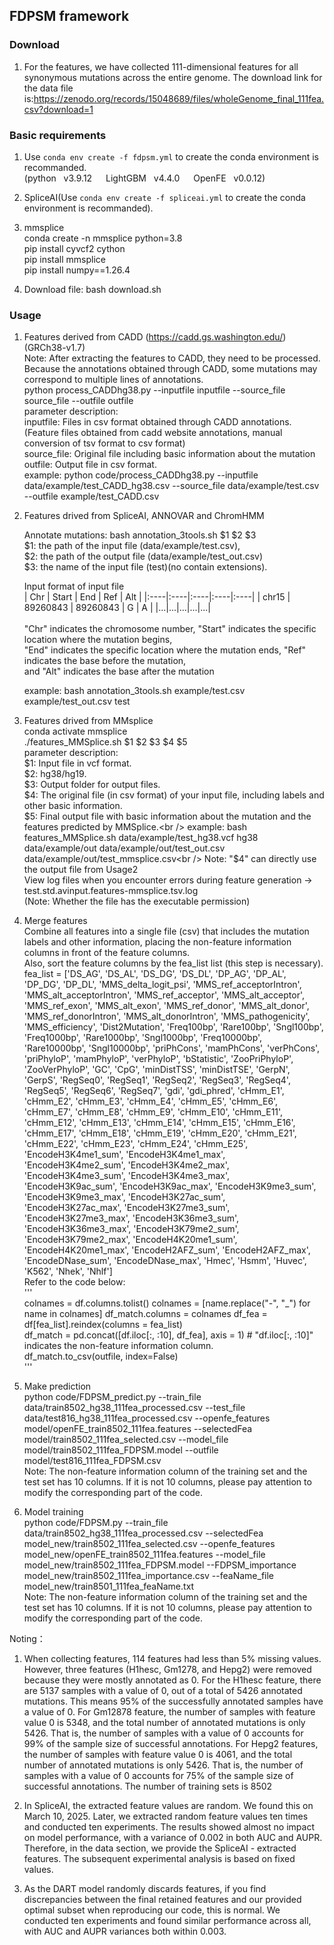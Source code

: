 ## FDPSM framework

### Download
1. For the features, we have collected 111-dimensional features for all synonymous mutations across the entire genome. The download link for the data file is:https://zenodo.org/records/15048689/files/wholeGenome_final_111fea.csv?download=1

### Basic requirements
1. Use `conda env create -f fdpsm.yml` to create the conda environment is recommanded.  <br />
   (python &nbsp; v3.9.12 &emsp; LightGBM &nbsp; v4.4.0  &emsp;   OpenFE &nbsp; v0.0.12)<br />

2. SpliceAI(Use `conda env create -f spliceai.yml` to create the conda environment is recommanded).<br />

3. mmsplice<br />
   conda create -n mmsplice python=3.8<br />
   pip install cyvcf2 cython<br />
   pip install mmsplice<br />
   pip install numpy==1.26.4 <br />

4. Download file: bash download.sh<br />

### Usage

1. Features derived from CADD (https://cadd.gs.washington.edu/) (GRCh38-v1.7)<br />
   Note: After extracting the features to CADD, they need to be processed. Because the annotations obtained through CADD, some mutations may correspond to multiple lines of annotations.<br />
   python process_CADDhg38.py --inputfile inputfile --source_file source_file --outfile outfile<br />
   parameter description:<br />
      inputfile: Files in csv format obtained through CADD annotations. <br />(Feature files obtained from cadd website annotations, manual conversion of tsv format to csv format)<br />
      source_file: Original file including basic information about the mutation<br />
      outfile: Output file in csv format.<br />
   example:  python code/process_CADDhg38.py --inputfile data/example/test_CADD_hg38.csv --source_file data/example/test.csv --outfile example/test_CADD.csv<br />
   
2. Features drived from SpliceAI, ANNOVAR and ChromHMM<br />
   
   Annotate mutations: bash annotation_3tools.sh  $1 $2 $3<br />
   $1: the path of the input file (data/example/test.csv), <br />
   $2: the path of the output file (data/example/test_out.csv) <br />
   $3: the name of the input file (test)(no contain extensions).<br />
   
   Input format of input file<br />
   |  Chr  | Start |  End  |  Ref  | Alt | 
   |:----|:----|:----|:----|:----|
   | chr15 | 89260843 | 89260843 | G | A |
   |...|...|...|...|...|          
   <br />
   "Chr" indicates the chromosome number, "Start" indicates the specific location where the mutation begins, <br />
   "End" indicates the specific location where the mutation ends, "Ref" indicates the base before the mutation, <br />
   and "Alt" indicates the base after the mutation<br />
   
   example: bash annotation_3tools.sh example/test.csv example/test_out.csv test<br />
   
3. Features drived from MMsplice<br />
   conda activate mmsplice<br />
   ./features_MMSplice.sh  $1  $2  $3  $4  $5<br />
   parameter description:<br />
      $1: Input file in vcf format.<br />
      $2: hg38/hg19.<br />
      $3: Output folder for output files.<br />
      $4: The original file (in csv format) of your input file, including labels and other basic information.<br />
      $5: Final output file with basic information about the mutation and the features predicted by MMSplice.<br />
   example: bash features_MMSplice.sh data/example/test_hg38.vcf hg38 data/example/out data/example/out/test_out.csv data/example/out/test_mmsplice.csv<br />
   Note: "$4" can directly use the output file from Usage2 <br />
        View log files when you encounter errors during feature generation -> test.std.avinput.features-mmsplice.tsv.log<br />
        (Note: Whether the file has the executable permission)<br />

4. Merge features<br />
   Combine all features into a single file (csv) that includes the mutation labels and other information, placing the non-feature information columns in front of the feature columns.<br />
   Also, sort the feature columns by the fea_list list (this step is necessary).<br />
   fea_list = ['DS_AG', 'DS_AL', 'DS_DG', 'DS_DL', 'DP_AG', 'DP_AL', 'DP_DG', 'DP_DL', 'MMS_delta_logit_psi', 'MMS_ref_acceptorIntron', 'MMS_alt_acceptorIntron', 'MMS_ref_acceptor', 'MMS_alt_acceptor', 'MMS_ref_exon', 'MMS_alt_exon', 'MMS_ref_donor', 'MMS_alt_donor', 'MMS_ref_donorIntron', 'MMS_alt_donorIntron', 'MMS_pathogenicity', 'MMS_efficiency', 'Dist2Mutation', 'Freq100bp', 'Rare100bp', 'Sngl100bp', 'Freq1000bp', 'Rare1000bp', 'Sngl1000bp', 'Freq10000bp', 'Rare10000bp', 'Sngl10000bp', 'priPhCons', 'mamPhCons', 'verPhCons', 'priPhyloP', 'mamPhyloP', 'verPhyloP', 'bStatistic', 'ZooPriPhyloP', 'ZooVerPhyloP', 'GC', 'CpG', 'minDistTSS', 'minDistTSE', 'GerpN', 'GerpS', 'RegSeq0', 'RegSeq1', 'RegSeq2', 'RegSeq3', 'RegSeq4', 'RegSeq5', 'RegSeq6', 'RegSeq7', 'gdi', 'gdi_phred', 'cHmm_E1', 'cHmm_E2', 'cHmm_E3', 'cHmm_E4', 'cHmm_E5', 'cHmm_E6', 'cHmm_E7', 'cHmm_E8', 'cHmm_E9', 'cHmm_E10', 'cHmm_E11', 'cHmm_E12', 'cHmm_E13', 'cHmm_E14', 'cHmm_E15', 'cHmm_E16', 'cHmm_E17', 'cHmm_E18', 'cHmm_E19', 'cHmm_E20', 'cHmm_E21', 'cHmm_E22', 'cHmm_E23', 'cHmm_E24', 'cHmm_E25', 'EncodeH3K4me1_sum', 'EncodeH3K4me1_max', 'EncodeH3K4me2_sum', 'EncodeH3K4me2_max', 'EncodeH3K4me3_sum', 'EncodeH3K4me3_max', 'EncodeH3K9ac_sum', 'EncodeH3K9ac_max', 'EncodeH3K9me3_sum', 'EncodeH3K9me3_max', 'EncodeH3K27ac_sum', 'EncodeH3K27ac_max', 'EncodeH3K27me3_sum', 'EncodeH3K27me3_max', 'EncodeH3K36me3_sum', 'EncodeH3K36me3_max', 'EncodeH3K79me2_sum', 'EncodeH3K79me2_max', 'EncodeH4K20me1_sum', 'EncodeH4K20me1_max', 'EncodeH2AFZ_sum', 'EncodeH2AFZ_max', 'EncodeDNase_sum', 'EncodeDNase_max', 'Hmec', 'Hsmm', 'Huvec', 'K562', 'Nhek', 'Nhlf']<br />
   Refer to the code below:<br />
   '''<br />
      colnames = df.columns.tolist()
      colnames = [name.replace("-", "_") for name in colnames]
      df_match.columns = colnames
      df_fea = df[fea_list].reindex(columns = fea_list)<br />
      df_match = pd.concat([df.iloc[:, :10], df_fea], axis = 1)  # "df.iloc[:, :10]" indicates the non-feature information column.<br />
      df_match.to_csv(outfile, index=False)<br />
   '''

5. Make prediction<br />
   python code/FDPSM_predict.py --train_file data/train8502_hg38_111fea_processed.csv --test_file data/test816_hg38_111fea_processed.csv --openfe_features model/openFE_train8502_111fea.features --selectedFea model/train8502_111fea_selected.csv --model_file model/train8502_111fea_FDPSM.model --outfile model/test816_111fea_FDPSM.csv<br />
   Note: The non-feature information column of the training set and the test set has 10 columns. If it is not 10 columns, please pay attention to modify the corresponding part of the code.<br />

6. Model training<br />
   python code/FDPSM.py --train_file  data/train8502_hg38_111fea_processed.csv --selectedFea model_new/train8502_111fea_selected.csv --openfe_features model_new/openFE_train8502_111fea.features --model_file model_new/train8502_111fea_FDPSM.model --FDPSM_importance model_new/train8502_111fea_importance.csv --feaName_file model_new/train8501_111fea_feaName.txt  <br />
   Note: The non-feature information column of the training set and the test set has 10 columns. If it is not 10 columns, please pay attention to modify the corresponding part of the code. <br />
   
Noting：
1. When collecting features, 114 features had less than 5% missing values. However, three features (H1hesc, Gm1278, and Hepg2) were removed because they were mostly annotated as 0.
   For the H1hesc feature, there are 5137 samples with a value of 0, out of a total of 5426 annotated mutations. This means 95% of the successfully annotated samples have a value of 0.
   For Gm12878 feature, the number of samples with feature value 0 is 5348, and the total number of annotated mutations is only 5426. That is, the number of samples with a value of 0 accounts for 99% of the sample size of successful annotations.
   For Hepg2 features, the number of samples with feature value 0 is 4061, and the total number of annotated mutations is only 5426. That is, the number of samples with a value of 0 accounts for 75% of the sample size of successful annotations.
   The number of training sets is 8502

2. In SpliceAI, the extracted feature values are random. We found this on March 10, 2025. Later, we extracted random feature values ten times and conducted ten experiments. The results showed almost no impact on model performance, with a variance of 0.002 in both AUC and AUPR. Therefore, in the data section, we provide the SpliceAI - extracted features. The subsequent experimental analysis is based on fixed values.

3. As the DART model randomly discards features, if you find discrepancies between the final retained features and our provided optimal subset when reproducing our code, this is normal. We conducted ten experiments and found similar performance across all, with AUC and AUPR variances both within 0.003.
